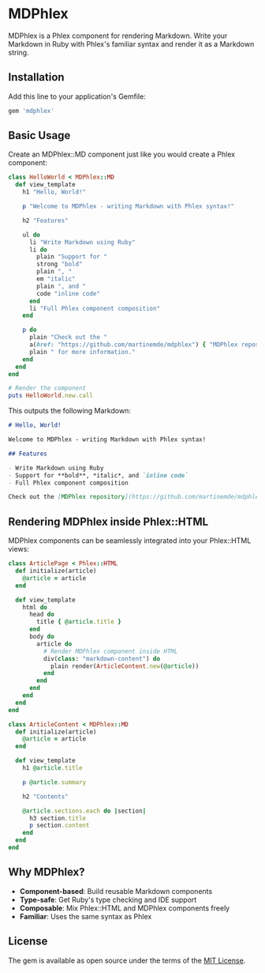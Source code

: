 # MDPhlex

MDPhlex is a Phlex component for rendering Markdown. Write your Markdown in Ruby with Phlex's familiar syntax and render it as a Markdown string.

## Installation

Add this line to your application's Gemfile:

```ruby
gem 'mdphlex'
```

## Basic Usage

Create an MDPhlex::MD component just like you would create a Phlex component:

```ruby
class HelloWorld < MDPhlex::MD
  def view_template
    h1 "Hello, World!"

    p "Welcome to MDPhlex - writing Markdown with Phlex syntax!"

    h2 "Features"

    ul do
      li "Write Markdown using Ruby"
      li do
        plain "Support for "
        strong "bold"
        plain ", "
        em "italic"
        plain ", and "
        code "inline code"
      end
      li "Full Phlex component composition"
    end

    p do
      plain "Check out the "
      a(href: "https://github.com/martinemde/mdphlex") { "MDPhlex repository" }
      plain " for more information."
    end
  end
end

# Render the component
puts HelloWorld.new.call
```

This outputs the following Markdown:

```markdown
# Hello, World!

Welcome to MDPhlex - writing Markdown with Phlex syntax!

## Features

- Write Markdown using Ruby
- Support for **bold**, *italic*, and `inline code`
- Full Phlex component composition

Check out the [MDPhlex repository](https://github.com/martinemde/mdphlex) for more information.
```

## Rendering MDPhlex inside Phlex::HTML

MDPhlex components can be seamlessly integrated into your Phlex::HTML views:

```ruby
class ArticlePage < Phlex::HTML
  def initialize(article)
    @article = article
  end

  def view_template
    html do
      head do
        title { @article.title }
      end
      body do
        article do
          # Render MDPhlex component inside HTML
          div(class: "markdown-content") do
            plain render(ArticleContent.new(@article))
          end
        end
      end
    end
  end
end

class ArticleContent < MDPhlex::MD
  def initialize(article)
    @article = article
  end

  def view_template
    h1 @article.title

    p @article.summary

    h2 "Contents"

    @article.sections.each do |section|
      h3 section.title
      p section.content
    end
  end
end
```

## Why MDPhlex?

- **Component-based**: Build reusable Markdown components
- **Type-safe**: Get Ruby's type checking and IDE support
- **Composable**: Mix Phlex::HTML and MDPhlex components freely
- **Familiar**: Uses the same syntax as Phlex

## License

The gem is available as open source under the terms of the [MIT License](https://opensource.org/licenses/MIT).
